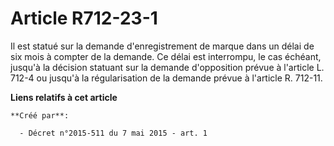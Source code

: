 # Article R712-23-1

Il est statué sur la demande d'enregistrement de marque dans un délai de six mois à compter de la demande. Ce délai est
interrompu, le cas échéant, jusqu'à la décision statuant sur la demande d'opposition prévue à l'article L. 712-4 ou jusqu'à
la régularisation de la demande prévue à l'article R. 712-11.

**Liens relatifs à cet article**

	**Créé par**:

	  - Décret n°2015-511 du 7 mai 2015 - art. 1
